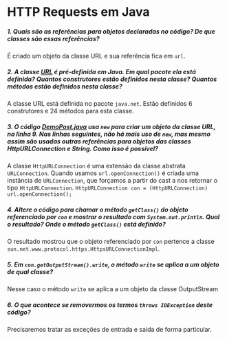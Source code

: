 # HTTP Requests em Java

##### 1. Quais são as referências para objetos declaradas no código? De que classes são essas referências?
É criado um objeto da classe URL e sua referência fica em `url`.  

##### 2. A classe [URL](https://docs.oracle.com/javase/8/docs/api/java/net/URL.html) é pré-definida em Java. Em qual pacote ela está definida? Quantos construtores estão definidos nesta classe? Quantos métodos estão definidos nesta classe?
A classe URL está definida no pacote `java.net`. Estão definidos 6 construtores e 24 métodos para esta classe.

##### 3. O código [DemoPost.java](src/DemoPost.java) usa `new` para criar um objeto da classe URL, na linha 9. Nas linhas seguintes, não há mais uso de `new`, mas mesmo assim são usadas outras referências para objetos das classes HttpURLConnection e String. Como isso é possível?
A classe `HttpURLConnection` é uma extensão da classe abstrata `URLConnection`. Quando usamos `url.openConnection()` é criada uma instância de `URLConnection`, que forçamos a partir do cast a nos retornar o tipo `HttpURLConnection`.
    ```
    HttpURLConnection con = (HttpURLConnection) url.openConnection();
    ```
    
##### 4. Altere o código para chamar o método `getClass()` do objeto referenciado por `con` e mostrar o resultado com `System.out.println`. Qual o resultado? Onde o método `getClass()` está definido?
O resultado mostrou que o objeto referenciado por `con` pertence a classe `sun.net.www.protocol.https.HttpsURLConnectionImpl`.

##### 5. Em `con.getOutputStream().write`, o método `write` se aplica a um objeto de qual classe?
Nesse caso o método `write` se aplica a um objeto da classe OutputStream  

##### 6. O que acontece se removermos os termos `throws IOException` deste código?
Precisaremos tratar as exceções de entrada e saída de forma particular.
